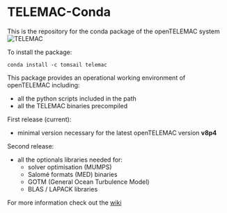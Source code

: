 # TELEMAC-Conda 

This is the repository for the conda package of the openTELEMAC system
![TELEMAC](http://www.opentelemac.org/media/kunena/attachments/75/openTELEMAC_hr.png)

To install the package: 

`conda install -c tomsail telemac`


This package provides an operational working environment of openTELEMAC including: 
* all the python scripts included in the path
* all the TELEMAC binaries precompiled 

First release (current):
* minimal version necessary for the latest openTELEMAC version **v8p4**

Second release: 
* all the optionals libraries needed for:
  * solver optimisation (MUMPS)
  * Salomé formats (MED) binaries
  * GOTM (General Ocean Turbulence Model)
  * BLAS / LAPACK libraries

For more information check out the [wiki](https://github.com/tomsail/telemac-conda/wiki)
